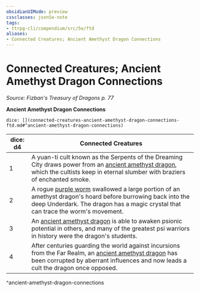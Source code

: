 ```yaml
---
obsidianUIMode: preview
cssclasses: json5e-note
tags:
- ttrpg-cli/compendium/src/5e/ftd
aliases:
- Connected Creatures; Ancient Amethyst Dragon Connections
---
```

# Connected Creatures; Ancient Amethyst Dragon Connections
*Source: Fizban's Treasury of Dragons p. 77* 

**Ancient Amethyst Dragon Connections**

`dice: [](connected-creatures-ancient-amethyst-dragon-connections-ftd.md#^ancient-amethyst-dragon-connections)`

| dice: d4 | Connected Creatures |
|----------|---------------------|
| 1 | A yuan-ti cult known as the Serpents of the Dreaming City draws power from an [ancient amethyst dragon](Інструменти%20ДМ/CLI/bestiary/dragon/ancient-amethyst-dragon-ftd.md), which the cultists keep in eternal slumber with braziers of enchanted smoke. |
| 2 | A rogue [purple worm](Інструменти%20ДМ/CLI/bestiary/monstrosity/purple-worm-xmm.md) swallowed a large portion of an amethyst dragon's hoard before burrowing back into the deep Underdark. The dragon has a magic crystal that can trace the worm's movement. |
| 3 | An [ancient amethyst dragon](Інструменти%20ДМ/CLI/bestiary/dragon/ancient-amethyst-dragon-ftd.md) is able to awaken psionic potential in others, and many of the greatest psi warriors in history were the dragon's students. |
| 4 | After centuries guarding the world against incursions from the Far Realm, an [ancient amethyst dragon](Інструменти%20ДМ/CLI/bestiary/dragon/ancient-amethyst-dragon-ftd.md) has been corrupted by aberrant influences and now leads a cult the dragon once opposed. |
^ancient-amethyst-dragon-connections